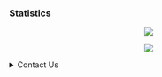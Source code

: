 ### Statistics
<p align="center"><a href="https://github.com/Snehashish06"><img src="https://github-readme-stats.vercel.app/api?username=Snehashish06&show_icons=true&theme=radical"></a></p>
<p align="center"><a href="https://github.com/Snehashish06"><img src="https://github-readme-stats.vercel.app/api/top-langs/?username=Snehashish06&theme=radical&layout=compact"></a></p> 


<details>
<summary>Contact Us</summary>
 
## <img height="40" src="https://raw.githubusercontent.com/innng/innng/master/assets/kyubey.gif"/>Contact Us
<p><a href="https://t.me/TeamScenario"><img src="https://telegra.ph/file/eb461180312af334a18cd.jpg" alt="Press to Takeoff" width="340px"></a></p>

[![Group](https://img.shields.io/badge/dynamic/json?logo=telegram&label=%40ScenarioXsupport&labelColor=282c34&suffix=+members&color=2CA5E0&query=%24.data.totalSubs&url=https%3A%2F%2Fapi.spencerwoo.com%2Fsubstats%2F%3Fsource%3Dtelegram%26queryKey%3DScenarioXsupport&longCache=true%22)](https://t.me/The_Arc_Music)
[![Group](https://img.shields.io/badge/dynamic/json?logo=telegram&label=%40TeamScenario&labelColor=282c34&suffix=+members&color=2CA5E0&query=%24.data.totalSubs&url=https%3A%2F%2Fapi.spencerwoo.com%2Fsubstats%2F%3Fsource%3Dtelegram%26queryKey%3DTeamScenario&longCache=true%22)](https://t.me/TeamScenario)
</details>
